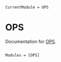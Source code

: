 ```@meta
CurrentModule = OPS
```

# OPS

Documentation for [OPS](https://github.com/shayandavoodii/OPS.jl).

```@index
```

```@autodocs
Modules = [OPS]
```
